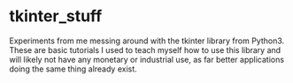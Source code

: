 # tkinter_stuff
Experiments from me messing around with the tkinter library from Python3.
These are basic tutorials I used to teach myself how to use this library and will likely not have any monetary or 
industrial use, as far better applications doing the same thing already exist.

